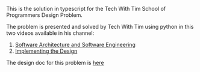 This is the solution in typescript for the Tech With Tim School of Programmers Design Problem.

The problem is presented and solved by Tech With Tim using python in this two videos available in his channel:

1.  <a href="https://www.youtube.com/watch?v=FLtqAi7WNBY&t=168s"> Software Architecture and Software Engineering</a>
2.  <a href="https://www.youtube.com/watch?v=6thjSbJcoUc">Implementing the Design</a>

The design doc for this problem is <a href="https://docs.google.com/document/d/1ehzPRJoRrdmy3Bu9h9BQk6_4Q18dNMt4Ukho_GGgyuQ/edit#heading=h.rdhmsnvj4yy8"> here </a>
